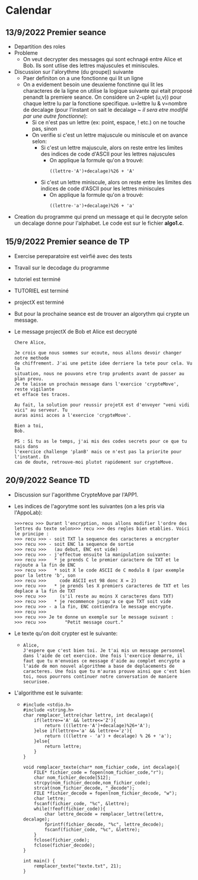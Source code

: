 # Calendar

## 13/9/2022 Premier seance

- Departition des roles
- Probleme
  - On veut decrypter des messages qui sont echnagé entre Alice et Bob. Ils sont utlise des lettres majuscules et miniscules.
- Discussion sur l'alorythme (du groupe)) suivante
  - Paer definiton on a une fonctionne qui lit un ligne
  - On a evidement besoin une deuxieme fonctinne qui lit les characteres de la ligne on utilise la logique suivante qui etait proposé penandt la premiere seance. On considere un 2-uplet (u,v)) pour chaque lettre lu par la fonctione specifique. u=lettre lu & v=nombre de decalage (pour l'instant on sait le decalage ~ *il sera etre modifié par une autre fonctionne*):
    - Si ce n'est pas un lettre (ex: point, espace, ! etc.) on ne touche pas, sinon
    - On verifie si c'est un lettre majuscule ou miniscule et on avance selon:
      - Si c'est un lettre majuscule, alors on reste entre les limites des indices de code d'ASCII pour les lettres najuscules
        - On applique la formule qu'on a trouvé:
          ```
          ((lettre-'A')+decalage)%26 + 'A'
          ```
      - Si c'est un lettre miniscule, alors on reste entre les limites des indices de code d'ASCII pour les lettres miniscules
        - On applique la formule qu'on a trouvé:
          ```
          ((lettre-'a')+decalage)%26 + 'a'
          ```
- Creation du programme qui prend un message et qui le decrypte selon un decalage donne pour l'alphabet. Le code est sur le fichier **algo1.c**.

## 15/9/2022 Premier seance de TP

* Exercise pereparatoire est veirfié avec des tests
* Travail sur le decodage du programme
* tutoriel est terminé
* TUTORIEL est terminé
* projectX est terminé
* But pour la prochaine seance est de trouver an algorythm qui crypte un message.
* Le message projectX de Bob et Alice est decrypté

  ```
  Chere Alice,

  Je crois que nous sommes sur ecoute, nous allons devoir changer notre methode 
  de chiffrement. J'ai une petite idee derriere la tete pour cela. Vu la 
  situation, nous ne pouvons etre trop prudents avant de passer au plan prevu.
  Je te laisse un prochain message dans l'exercice 'crypteMove', reste vigilante 
  et efface tes traces.

  Au fait, la solution pour reussir projetX est d'envoyer "veni vidi vici" au serveur. Tu 
  auras ainsi acces a l'exercice 'crypteMove'.

  Bien a toi,
  Bob.

  PS : Si tu as le temps, j'ai mis des codes secrets pour ce que tu sais dans 
  l'exercice challenge 'planB' mais ce n'est pas la priorite pour l'instant. En 
  cas de doute, retrouve-moi plutot rapidement sur crypteMove.
  ```

## 20/9/2022 Seance TD

* Discussion sur l'agorithme CrypteMove par l'APP1.
* Les indices de l'agorytme sont les suivantes (on a les pris via l'AppoLab):

  ```
  >>>recu >>> Durant l'encryption, nous allons modifier l'ordre des lettres du texte selon>>> recu >>> des regles bien etablies. Voici le principe :
  >>> recu >>> - soit TXT la sequence des caracteres a encrypter
  >>> recu >>> - soit ENC la sequence de sortie
  >>> recu >>>   (au debut, ENC est vide)
  >>> recu >>> - j'effectue ensuite la manipulation suivante:
  >>> recu >>>   * je prends C le premier caractere de TXT et le rajoute a la fin de ENC
  >>> recu >>>   * soit X le code ASCII de C modulo 8 (par exemple pour la lettre 'b', son
  >>> recu >>>     code ASCII est 98 donc X = 2)
  >>> recu >>>   * je prends les X premiers caracteres de TXT et les deplace a la fin de TXT
  >>> recu >>>     (s'il reste au moins X caracteres dans TXT)
  >>> recu >>>   * je recommence jusqu'a ce que TXT soit vide
  >>> recu >>> - a la fin, ENC contiendra le message encrypte.
  >>> recu >>>
  >>> recu >>> Je te donne un exemple sur le message suivant :
  >>> recu >>>       "Petit message court."
  ```
* Le texte qu'on doit crypter est le suivante:

  * ```
    Alice,
    J'espere que c'est bien toi. Je t'ai mis un message personnel dans l'aide de cet exercice. Une fois l'exercice demarre, il faut que tu m'envoies ce message d'aide au complet encrypte a l'aide de mon nouvel algorithme a base de deplacements de caracteres. Une fois que tu m'auras prouve ainsi que c'est bien toi, nous pourrons continuer notre conversation de maniere securisee.
    ```
* L'algorithme est le suivante:

  * ```
    #include <stdio.h>
    #include <string.h>
    char remplacer_lettre(char lettre, int decalage){
        if(lettre>='A' && lettre<='Z'){
            return (((lettre-'A')+decalage)%26+'A');
        }else if(lettre>='a' && lettre<='z'){
            return (((lettre - 'a') + decalage) % 26 + 'a');
        }else{
            return lettre;
        }
    }

    void remplacer_texte(char* nom_fichier_code, int decalage){
        FILE* fichier_code = fopen(nom_fichier_code,"r");
        char nom_fichier_decode[512];
        strcpy(nom_fichier_decode,nom_fichier_code);
        strcat(nom_fichier_decode, "_decode");
        FILE *fichier_decode = fopen(nom_fichier_decode, "w");
        char lettre;
        fscanf(fichier_code, "%c", &lettre);
        while(!feof(fichier_code)){
            char lettre_decode = remplacer_lettre(lettre, decalage);
            fprintf(fichier_decode, "%c", lettre_decode);
            fscanf(fichier_code, "%c", &lettre);
        }
        fclose(fichier_code);
        fclose(fichier_decode);
    }

    int main() {
        remplacer_texte("texte.txt", 21);
    }
    ```
